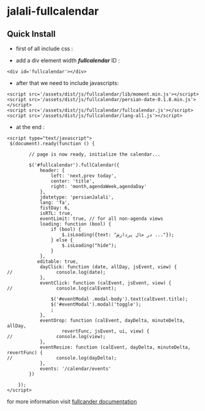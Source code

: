 # jalali-fullcalendar

## Quick Install

* first of all include css : 

<link rel='stylesheet' href='/assets/dist/js/fullcalendar/fullcalendar.css' />

* add a div element width **_fullcalendar_** ID :

```
<div id='fullcalendar'></div>
```
* after that we need to include javascripts:

```
<script src='/assets/dist/js/fullcalendar/lib/moment.min.js'></script>
<script src='/assets/dist/js/fullcalendar/persian-date-0.1.8.min.js'></script>
<script src='/assets/dist/js/fullcalendar/fullcalendar.js'></script>
<script src='/assets/dist/js/fullcalendar/lang-all.js'></script>
```

* at the end :

```
<script type="text/javascript">
 $(document).ready(function () {

        // page is now ready, initialize the calendar...

        $('#fullcalendar').fullCalendar({
            header: {
                left: 'next,prev today',
                center: 'title',
                right: 'month,agendaWeek,agendaDay'
            },
            jdatetype: 'persianJalali',
            lang: 'fa',
            fistDay: 6,
            isRTL: true,
            eventLimit: true, // for all non-agenda views
            loading: function (bool) {
                if (bool) {
                    $.isLoading({text: "در حال پردازش ..."});
                } else {
                    $.isLoading("hide");
                }
            },
           editable: true,
            dayClick: function (date, allDay, jsEvent, view) {
//                console.log(date);
            },
            eventClick: function (calEvent, jsEvent, view) {
//                console.log(calEvent);

                $('#eventModal .modal-body').text(calEvent.title);
                $('#eventModal').modal('toggle');
                ;
            },
            eventDrop: function (calEvent, dayDelta, minuteDelta, allDay,
                    revertFunc, jsEvent, ui, view) {
//                console.log(view);
            },
            eventResize: function (calEvent, dayDelta, minuteDelta, revertFunc) {
//                console.log(dayDelta);
            },
            events: '/calendar/events'
        })

    });
</script>
```

for more information visit [fullcander documentation](http://fullcalendar.io/docs/)
